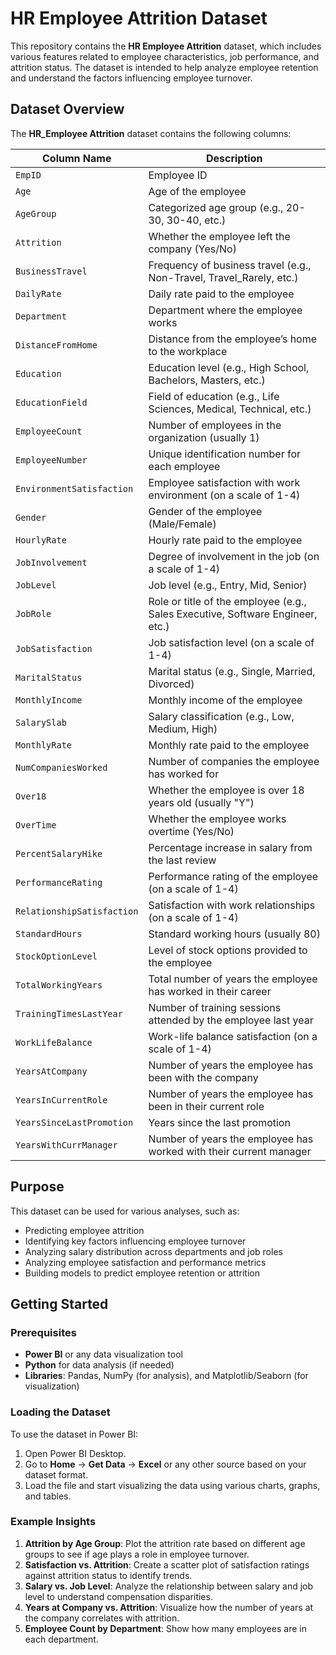 

# HR Employee Attrition Dataset

This repository contains the **HR Employee Attrition** dataset, which includes various features related to employee characteristics, job performance, and attrition status. The dataset is intended to help analyze employee retention and understand the factors influencing employee turnover.

## Dataset Overview

The **HR_Employee Attrition** dataset contains the following columns:

| **Column Name**            | **Description**                                                                 |
|----------------------------|---------------------------------------------------------------------------------|
| `EmpID`                     | Employee ID                                                                      |
| `Age`                       | Age of the employee                                                              |
| `AgeGroup`                  | Categorized age group (e.g., 20-30, 30-40, etc.)                                |
| `Attrition`                 | Whether the employee left the company (Yes/No)                                   |
| `BusinessTravel`            | Frequency of business travel (e.g., Non-Travel, Travel_Rarely, etc.)           |
| `DailyRate`                 | Daily rate paid to the employee                                                   |
| `Department`                | Department where the employee works                                              |
| `DistanceFromHome`          | Distance from the employee’s home to the workplace                               |
| `Education`                 | Education level (e.g., High School, Bachelors, Masters, etc.)                    |
| `EducationField`            | Field of education (e.g., Life Sciences, Medical, Technical, etc.)               |
| `EmployeeCount`             | Number of employees in the organization (usually 1)                              |
| `EmployeeNumber`            | Unique identification number for each employee                                   |
| `EnvironmentSatisfaction`   | Employee satisfaction with work environment (on a scale of 1-4)                  |
| `Gender`                    | Gender of the employee (Male/Female)                                             |
| `HourlyRate`                | Hourly rate paid to the employee                                                  |
| `JobInvolvement`            | Degree of involvement in the job (on a scale of 1-4)                             |
| `JobLevel`                  | Job level (e.g., Entry, Mid, Senior)                                             |
| `JobRole`                   | Role or title of the employee (e.g., Sales Executive, Software Engineer, etc.)   |
| `JobSatisfaction`           | Job satisfaction level (on a scale of 1-4)                                       |
| `MaritalStatus`             | Marital status (e.g., Single, Married, Divorced)                                 |
| `MonthlyIncome`             | Monthly income of the employee                                                   |
| `SalarySlab`                | Salary classification (e.g., Low, Medium, High)                                  |
| `MonthlyRate`               | Monthly rate paid to the employee                                                |
| `NumCompaniesWorked`        | Number of companies the employee has worked for                                 |
| `Over18`                    | Whether the employee is over 18 years old (usually "Y")                          |
| `OverTime`                  | Whether the employee works overtime (Yes/No)                                      |
| `PercentSalaryHike`         | Percentage increase in salary from the last review                               |
| `PerformanceRating`         | Performance rating of the employee (on a scale of 1-4)                           |
| `RelationshipSatisfaction`  | Satisfaction with work relationships (on a scale of 1-4)                        |
| `StandardHours`             | Standard working hours (usually 80)                                              |
| `StockOptionLevel`          | Level of stock options provided to the employee                                  |
| `TotalWorkingYears`         | Total number of years the employee has worked in their career                    |
| `TrainingTimesLastYear`     | Number of training sessions attended by the employee last year                   |
| `WorkLifeBalance`           | Work-life balance satisfaction (on a scale of 1-4)                               |
| `YearsAtCompany`            | Number of years the employee has been with the company                           |
| `YearsInCurrentRole`        | Number of years the employee has been in their current role                     |
| `YearsSinceLastPromotion`   | Years since the last promotion                                                   |
| `YearsWithCurrManager`      | Number of years the employee has worked with their current manager               |

## Purpose

This dataset can be used for various analyses, such as:

- Predicting employee attrition
- Identifying key factors influencing employee turnover
- Analyzing salary distribution across departments and job roles
- Analyzing employee satisfaction and performance metrics
- Building models to predict employee retention or attrition

## Getting Started

### Prerequisites

- **Power BI** or any data visualization tool
- **Python** for data analysis (if needed)
- **Libraries**: Pandas, NumPy (for analysis), and Matplotlib/Seaborn (for visualization)

### Loading the Dataset

To use the dataset in Power BI:

1. Open Power BI Desktop.
2. Go to **Home** → **Get Data** → **Excel** or any other source based on your dataset format.
3. Load the file and start visualizing the data using various charts, graphs, and tables.

### Example Insights

1. **Attrition by Age Group**: Plot the attrition rate based on different age groups to see if age plays a role in employee turnover.
2. **Satisfaction vs. Attrition**: Create a scatter plot of satisfaction ratings against attrition status to identify trends.
3. **Salary vs. Job Level**: Analyze the relationship between salary and job level to understand compensation disparities.
4. **Years at Company vs. Attrition**: Visualize how the number of years at the company correlates with attrition.
5. **Employee Count by Department**: Show how many employees are in each department.

